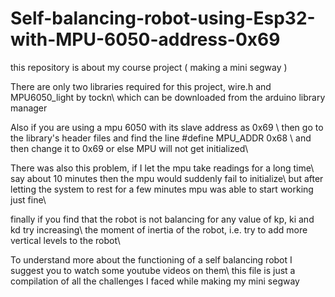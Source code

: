 # Self-balancing-robot-using-Esp32-with-MPU-6050-address-0x69
this repository is about my course project ( making a mini segway )

There are only two libraries required for this project, wire.h and MPU6050_light by tockn\\
which can be downloaded from the arduino library manager 

Also if you are using a mpu 6050 with its slave address as 0x69 \\
then go to the library's header files and find the line #define MPU_ADDR 0x68 \\
and then change it to 0x69 or else MPU will not get initialized\\

There was also this problem, if I let the mpu take readings for a long time\\
say about 10 minutes then the mpu would suddenly fail to initialize\\
but after letting the system to rest for a few minutes mpu was able to start working just fine\\

finally if you find that the robot is not balancing for any value of kp, ki and kd try increasing\\
the moment of inertia of the robot, i.e. try to add more vertical levels to the robot\\

To understand more about the functioning of a self balancing robot I suggest you to watch some youtube videos on them\\
this file is just a compilation of all the challenges I faced while making my mini segway
